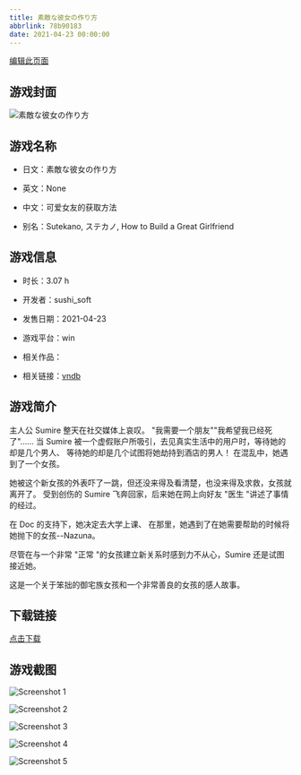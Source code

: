 ```yaml
---
title: 素敵な彼女の作り方
abbrlink: 78b90183
date: 2021-04-23 00:00:00
---
```

[编辑此页面](https://github.com/ACG-3/ADV3-source/blob/main/source/_posts/games/%E7%B4%A0%E6%95%B5%E3%81%AA%E5%BD%BC%E5%A5%B3%E3%81%AE%E4%BD%9C%E3%82%8A%E6%96%B9.md)

## 游戏封面

![素敵な彼女の作り方](https://pan.timero.xyz/d/onedrive/img_lib_001/%E7%B4%A0%E6%95%B5%E3%81%AA%E5%BD%BC%E5%A5%B3%E3%81%AE%E4%BD%9C%E3%82%8A%E6%96%B9_cover.avif)


## 游戏名称

- 日文：素敵な彼女の作り方
- 英文：None
- 中文：可爱女友的获取方法

- 别名：Sutekano, ステカノ, How to Build a Great Girlfriend


## 游戏信息

- 时长：3.07 h
- 开发者：sushi_soft
- 发售日期：2021-04-23
- 游戏平台：win
- 相关作品：

- 相关链接：[vndb](https://vndb.org/v29404)


## 游戏简介

主人公 Sumire 整天在社交媒体上哀叹。
"我需要一个朋友""我希望我已经死了"......
当 Sumire 被一个虚假账户所吸引，去见真实生活中的用户时，等待她的却是几个男人、
等待她的却是几个试图将她劫持到酒店的男人！
在混乱中，她遇到了一个女孩。

她被这个新女孩的外表吓了一跳，但还没来得及看清楚，也没来得及求救，女孩就离开了。
受到创伤的 Sumire 飞奔回家，后来她在网上向好友 "医生 "讲述了事情的经过。

在 Doc 的支持下，她决定去大学上课、
在那里，她遇到了在她需要帮助的时候将她抛下的女孩--Nazuna。

尽管在与一个非常 "正常 "的女孩建立新关系时感到力不从心，Sumire 还是试图接近她。

这是一个关于笨拙的御宅族女孩和一个非常善良的女孩的感人故事。




## 下载链接

[点击下载](https://pan.timero.xyz/onedrive/adv_lib_001/%E7%B4%A0%E6%95%B5%E3%81%AA%E5%BD%BC%E5%A5%B3%E3%81%AE%E4%BD%9C%E3%82%8A%E6%96%B9)


## 游戏截图


![Screenshot 1](https://pan.timero.xyz/d/onedrive/img_lib_001/%E7%B4%A0%E6%95%B5%E3%81%AA%E5%BD%BC%E5%A5%B3%E3%81%AE%E4%BD%9C%E3%82%8A%E6%96%B9_Screenshot_1.avif)

![Screenshot 2](https://pan.timero.xyz/d/onedrive/img_lib_001/%E7%B4%A0%E6%95%B5%E3%81%AA%E5%BD%BC%E5%A5%B3%E3%81%AE%E4%BD%9C%E3%82%8A%E6%96%B9_Screenshot_2.avif)

![Screenshot 3](https://pan.timero.xyz/d/onedrive/img_lib_001/%E7%B4%A0%E6%95%B5%E3%81%AA%E5%BD%BC%E5%A5%B3%E3%81%AE%E4%BD%9C%E3%82%8A%E6%96%B9_Screenshot_3.avif)

![Screenshot 4](https://pan.timero.xyz/d/onedrive/img_lib_001/%E7%B4%A0%E6%95%B5%E3%81%AA%E5%BD%BC%E5%A5%B3%E3%81%AE%E4%BD%9C%E3%82%8A%E6%96%B9_Screenshot_4.avif)

![Screenshot 5](https://pan.timero.xyz/d/onedrive/img_lib_001/%E7%B4%A0%E6%95%B5%E3%81%AA%E5%BD%BC%E5%A5%B3%E3%81%AE%E4%BD%9C%E3%82%8A%E6%96%B9_Screenshot_5.avif)

